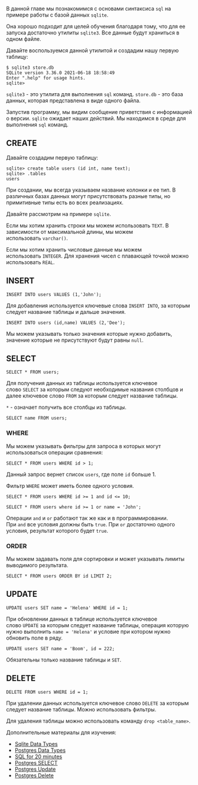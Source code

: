 <p>В данной главе мы познакомимся с основами синтаксиса <code>sql</code> на примере работы с базой данных <code>sqlite</code>.</p>

<p>Она хорошо подходит для целей обучения благодаря тому, что для ее запуска достаточно утилиты <code>sqlite3</code>. Все данные будут храниться в одном файле.</p>

<p>Давайте воспользуемся данной утилитой и создадим нашу первую таблицу:</p>

<pre><code>$ sqlite3 store.db
SQLite version 3.36.0 2021-06-18 18:58:49
Enter ".help" for usage hints.
sqlite&gt;</code></pre>

<p><code>sqlite3</code> - это утилита для выполнения <code>sql</code> команд. <code>store.db</code> - это база данных, которая представлена в виде одного файла.</p>

<p>Запустив программу, мы видим сообщение приветствия с информацией о версии. <code>sqlite</code> ожидает наших действий. Мы находимся в среде для выполнения <code>sql</code> команд.</p>

<h2>CREATE</h2>

<p>Давайте создадим первую таблицу:</p>

<pre><code>sqlite&gt; create table users (id int, name text);
sqlite&gt; .tables
users</code></pre>

<p>При создании, мы всегда указываем название колонки и ее тип. В различных базах данных могут присутствовать разные типы, но примитивные типы есть во всех реализациях.</p>

<p>Давайте рассмотрим на примере <code>sqlite</code>.</p>

<p>Если мы хотим хранить строки мы можем использовать <code>TEXT</code>. В зависимости от максимальной длины, мы можем использовать <code>varchar()</code>.</p>

<p>Если мы хотим хранить числовые данные мы можем использовать <code>INTEGER</code>. Для хранения чисел с плавающей точкой можно использовать <code>REAL</code>.</p>

<h2>INSERT</h2>

<pre><code>INSERT INTO users VALUES (1,'John');</code></pre>

<p>Для добавления используется ключевые слова <code>INSERT INTO</code>, за которым следует название таблицы и дальше значения.</p>

<pre><code>INSERT INTO users (id,name) VALUES (2,'Dee');</code></pre>

<p>Мы можем указывать только значения которые нужно добавить, значение которые не присутствуют будут равны <code>null</code>.</p>

<h2>SELECT</h2>

<pre><code>SELECT * FROM users;</code></pre>

<p>Для получения данных из таблицы используется ключевое слово <code>SELECT</code> за которым следуют необходимые названия столбцов и далее ключевое слово <code>FROM</code> за которым следует название таблицы.</p>

<p><code>*</code> - означает получить все столбцы из таблицы.</p>

<pre><code>SELECT name FROM users;</code></pre>

<h3>WHERE</h3>

<p>Мы можем указывать фильтры для запроса в которых могут использоваться операции сравнения:</p>

<pre><code>SELECT * FROM users WHERE id &gt; 1;</code></pre>

<p>Данный запрос вернет список <code>users</code>, где поле <code>id</code> больше 1.</p>

<p>Фильтр <code>WHERE</code> может иметь более одного условия.</p>

<pre><code>SELECT * FROM users WHERE id &gt;= 1 and id &lt;= 10;</code></pre>

<pre><code>SELECT * FROM users where id &gt;= 1 or name = 'John';</code></pre>

<p>Операции <code>and</code> и <code>or</code> работают так же как и в программировании. При <code>and</code> все условия должны быть <code>true</code>. При <code>or</code> достаточно одного условия, результат которого будет <code>true</code>.</p>

<h3>ORDER</h3>

<p>Мы можем задавать поля для сортировки и может указывать лимиты выводимого результата.</p>

<pre><code>SELECT * FROM users ORDER BY id LIMIT 2;</code></pre>

<h2>UPDATE</h2>

<pre><code>UPDATE users SET name = 'Helena' WHERE id = 1;</code></pre>

<p>При обновлении данных в таблице используется ключевое слово <code>UPDATE</code> за которым следует название таблицы, операция которую нужно выполнить <code>name = 'Helena'</code> и условие при котором нужно обновить поле в ряду.</p>

<pre><code>UPDATE users SET name = 'Boom', id = 222;</code></pre>

<p>Обязательны только название таблицы и <code>SET</code>.</p>

<h2>DELETE</h2>

<pre><code>DELETE FROM users WHERE id = 1;</code></pre>

<p>При удалении данных используется ключевое слово <code>DELETE</code> за которым следует название таблицы. Можно использовать фильтры.</p>

<p>Для удаления таблицы можно использовать команду <code>drop &lt;table_name&gt;</code>.</p>

<p>Дополнительные материалы для изучения:</p>

<ul>
	<li><a href="https://www.sqlite.org/datatype3.html" rel="nofollow noopener noreferrer">Sqlite Data Types</a></li>
	<li><a href="https://www.postgresql.org/docs/current/datatype.html" rel="nofollow noopener noreferrer">Postgres Data Types</a></li>
	<li><a href="https://proglib.io/p/sql-for-20-minutes" rel="nofollow noopener noreferrer">SQL for 20 minutes</a></li>
	<li><a href="https://www.postgresql.org/docs/current/sql-select.html" rel="nofollow noopener noreferrer">Postgres SELECT</a></li>
	<li><a href="https://www.postgresql.org/docs/14/sql-update.html" rel="nofollow noopener noreferrer">Postgres Update</a></li>
	<li><a href="https://www.postgresql.org/docs/14/sql-delete.html" rel="nofollow noopener noreferrer">Postgres Delete</a></li>
</ul>